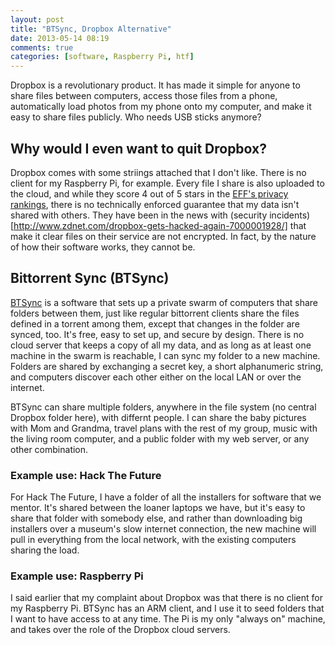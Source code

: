 ```yaml
---
layout: post
title: "BTSync, Dropbox Alternative"
date: 2013-05-14 08:19
comments: true
categories: [software, Raspberry Pi, htf]
---
```

Dropbox is a revolutionary product. It has made it simple for anyone
to share files between computers, access those files from a phone,
automatically load photos from my phone onto my computer, and make it
easy to share files publicly. Who needs USB sticks anymore?

## Why would I even want to quit Dropbox?

Dropbox comes with some striings attached that I don't like. There
is no client for my Raspberry Pi, for example. Every file I share is
also uploaded to the cloud, and while they score 4 out of 5 stars in
the [EFF's privacy rankings](https://www.eff.org/who-has-your-back-2013),
there is no technically enforced guarantee that my data isn't shared
with others. They have been in the news with
(security incidents)[http://www.zdnet.com/dropbox-gets-hacked-again-7000001928/] 
that make it clear files on their service are not encrypted. In fact,
by the nature of how their software works, they cannot be.

## Bittorrent Sync (BTSync)

[BTSync](http://labs.bittorrent.com/experiments/sync.html) is a software that sets up a private swarm of computers that
share folders between them, just like regular bittorrent clients share
the files defined in a torrent among them, except that changes in the
folder are synced, too. It's free, easy to set up, and secure by
design. There is no cloud server that keeps a copy of all my data, and
as long as at least one machine in the swarm is reachable, I can sync
my folder to a new machine. Folders are shared by exchanging a secret
key, a short alphanumeric string, and computers discover each other
either on the local LAN or over the internet.

BTSync can share multiple folders, anywhere in the file system (no
central Dropbox folder here), with differnt people. I can share the
baby pictures with Mom and Grandma, travel plans with the rest of my
group, music with the living room computer, and a public folder with
my web server, or any other combination.

### Example use: Hack The Future

For Hack The Future, I have a folder of all the installers for
software that we mentor. It's shared between the loaner laptops we
have, but it's easy to share that folder with somebody else, and
rather than downloading big installers over a museum's slow internet
connection, the new machine will pull in everything from the local
network, with the existing computers sharing the load.

### Example use: Raspberry Pi

I said earlier that my complaint about Dropbox was that there is no
client for my Raspberry Pi. BTSync has an ARM client, and I use it to
seed folders that I want to have access to at any time. The Pi is my
only "always on" machine, and takes over the role of the Dropbox cloud
servers.
